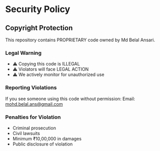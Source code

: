 # Security Policy

## Copyright Protection

This repository contains PROPRIETARY code owned by Md Belal Ansari.

### Legal Warning

- ⚠️ Copying this code is ILLEGAL
- ⚠️ Violators will face LEGAL ACTION
- ⚠️ We actively monitor for unauthorized use

### Reporting Violations

If you see someone using this code without permission:
Email: mohd.belal.ans@gmail.com

### Penalties for Violation

- Criminal prosecution
- Civil lawsuits
- Minimum ₹10,00,000 in damages
- Public disclosure of violation

